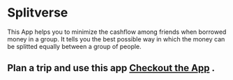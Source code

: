# Splitverse
This App helps you to minimize the cashflow among friends when borrowed money in a group. 
It tells you the best possible way in which the money can be splitted equally between a group of people. 
## Plan a trip and use this app <a href="https://stupefied-fermat-82a568.netlify.app/">Checkout the App</a> .
